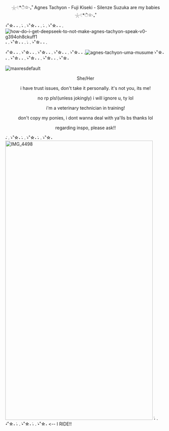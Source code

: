 <p align="center"> 𓇼𓏲*ੈ✩‧₊˚ Agnes Tachyon - Fuji Kiseki - Silenze Suzuka are my babies 𓇼𓏲*ੈ✩‧₊˚</p>

 ݁⋆˚☆˖ ˖ .  ݁˖ . ݁⋆˚☆˖ ˖ .  ݁˖ . ݁⋆˚☆˖ ˖ . ![how-do-i-get-deepseek-to-not-make-agnes-tachyon-speak-v0-g394oh8ckuff1](https://github.com/user-attachments/assets/e146a4dd-cfb0-42a0-bc14-78cb0bc0895d)
 ˖ . ݁⋆˚☆˖ ˖ .  ݁˖ . ݁⋆˚☆˖ ˖ . 
 

 ݁⋆˚☆˖ ˖ .  ݁⋆˚☆˖ ˖ .  ݁⋆˚☆˖ ˖ .  ݁⋆˚☆˖ ˖ . ݁⋆˚☆˖ ˖ .![agnes-tachyon-uma-musume](https://github.com/user-attachments/assets/1a81c3bf-fcbd-43d5-b363-3748f0db0908)  ݁⋆˚☆˖ ˖ .  ݁⋆˚☆˖ ˖ .  ݁⋆˚☆˖ ˖ . ݁⋆˚☆˖ ˖ . ݁⋆˚☆˖


 ![maxresdefault](https://github.com/user-attachments/assets/dc2adf48-f540-4856-806c-78c73774c594)





<p align="center">She/Her</p>
<p align="center"> i have trust issues, don't take it personally. it's not you, its me!
<p align="center"> no rp pls!(unless jokingly) i will ignore u, ty lol
 <p align="center"> i'm a veterinary technician in training!

<p align="center">don't copy my ponies, i dont wanna deal with ya'lls bs thanks lol </p>
<p align="center">regarding inspo, please ask!!</p>

 ݁˖ . ݁⋆˚☆˖  ݁˖ . ݁⋆˚☆˖  ݁˖ . ݁⋆˚☆˖ <img width="463" height="875" alt="IMG_4498" src="https://github.com/user-attachments/assets/6810531f-9153-4dc8-a987-812a1ff1062a" />  ݁˖ . ݁⋆˚☆˖  ݁˖ . ݁⋆˚☆˖  ݁˖ . ݁⋆˚☆˖
 <-- I RIDE!!




